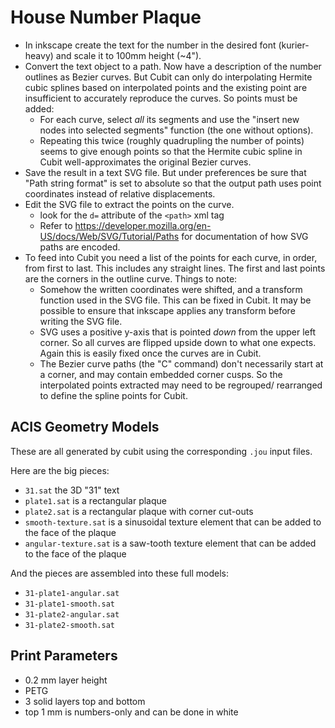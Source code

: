 House Number Plaque
===================

* In inkscape create the text for the number in the desired font
  (kurier-heavy) and scale it to 100mm height (~4").
* Convert the text object to a path. Now have a description of
  the number outlines as Bezier curves. But Cubit can only do
  interpolating Hermite cubic splines based on interpolated points
  and the existing point are insufficient to accurately reproduce
  the curves. So points must be added:
  - For each curve, select *all* its segments and use the "insert
    new nodes into selected segments" function (the one without
    options).
  - Repeating this twice (roughly quadrupling the number of points)
    seems to give enough points so that the Hermite cubic spline
    in Cubit well-approximates the original Bezier curves.
* Save the result in a text SVG file. But under preferences be
  sure that "Path string format" is set to absolute so that the
  output path uses point coordinates instead of relative
  displacements.
* Edit the SVG file to extract the points on the curve.
  - look for the `d=` attribute of the `<path>` xml tag
  - Refer to
    https://developer.mozilla.org/en-US/docs/Web/SVG/Tutorial/Paths
    for documentation of how SVG paths are encoded.
* To feed into Cubit you need a list of the points for each curve,
  in order, from first to last. This includes any straight lines.
  The first and last points are the corners in the outline curve.
  Things to note:
  - Somehow the written coordinates were shifted, and a transform
    function used in the SVG file. This can be fixed in Cubit.
    It may be possible to ensure that inkscape applies any transform
    before writing the SVG file.
  - SVG uses a positive y-axis that is pointed *down* from the
    upper left corner. So all curves are flipped upside down to
    what one expects. Again this is easily fixed once the curves
    are in Cubit.
  - The Bezier curve paths (the "C" command) don't necessarily
    start at a corner, and may contain embedded corner cusps.
    So the interpolated points extracted may need to be regrouped/
    rearranged to define the spline points for Cubit.

## ACIS Geometry Models

These are all generated by cubit using the corresponding `.jou`
input files.

Here are the big pieces:
* `31.sat` the 3D "31" text
* `plate1.sat` is a rectangular plaque
* `plate2.sat` is a rectangular plaque with corner cut-outs
* `smooth-texture.sat` is a sinusoidal texture element that can
  be added to the face of the plaque
* `angular-texture.sat` is a saw-tooth texture element that can
  be added to the face of the plaque

And the pieces are assembled into these full models:
* `31-plate1-angular.sat`
* `31-plate1-smooth.sat`
* `31-plate2-angular.sat`
* `31-plate2-smooth.sat`

## Print Parameters
* 0.2 mm layer height
* PETG
* 3 solid layers top and bottom
* top 1 mm is numbers-only and can be done in white
